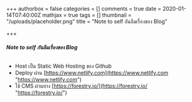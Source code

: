+++
authorbox = false
categories = []
comments = true
date = 2020-01-14T07:40:00Z
mathjax = true
tags = []
thumbnail = "/uploads/placeholder.png"
title = "Note to self กันลืมเรื่องของ Blog"

+++
###### **Note to self กันลืมเรื่องของ Blog**

* Host เป็น Static Web Hosting ของ Github
* Deploy ผ่าน [https://www.netlify.com](https://www.netlify.com "https://www.netlify.com")
* ใช้ CMS ผ่านทาง [https://forestry.io/](https://forestry.io/ "https://forestry.io/")